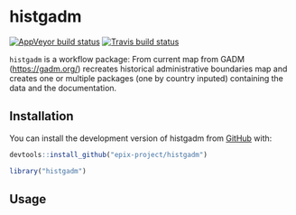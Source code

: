 
<!-- README.md is generated from README.Rmd. Please edit that file -->
histgadm
========

[![AppVeyor build status](https://ci.appveyor.com/api/projects/status/github/epix-project/histgadm?branch=master&svg=true)](https://ci.appveyor.com/project/epix-project/histgadm) [![Travis build status](https://travis-ci.org/epix-project/histgadm.svg?branch=master)](https://travis-ci.org/epix-project/histgadm)

`histgadm` is a workflow package: From current map from GADM (<https://gadm.org/>) recreates historical administrative boundaries map and creates one or multiple packages (one by country inputed) containing the data and the documentation.

Installation
------------

You can install the development version of histgadm from [GitHub](https://github.com/epix-project/histgadm) with:

``` r
devtools::install_github("epix-project/histgadm")
```

``` r
library("histgadm")
```

Usage
-----
